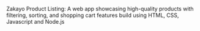 Zakayo Product Listing: A web app showcasing high-quality products with filtering, sorting, and shopping cart features build using HTML, CSS, Javascript and Node.js
